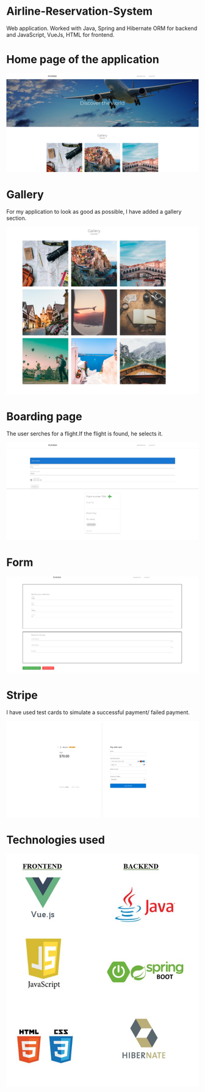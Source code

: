# Airline-Reservation-System
Web application. Worked with Java, Spring and Hibernate ORM for backend and JavaScript, VueJs, HTML for frontend.

# Home page of the application

![Serverless Airline Booking sample](./media/home.JPG)

# Gallery 
For my application to look as good as possible, I have added a gallery section.

![Serverless Airline Booking sample](./media/gallery.JPG)


# Boarding page
The user serches for a flight.If the flight is found, he selects it.

![Serverless Airline Booking sample](./media/boarding.JPG)

# Form

![Serverless Airline Booking sample](./media/form.JPG)

# Stripe
I have used test cards to simulate a successful payment/ failed payment.

![Serverless Airline Booking sample](./media/stripe.JPG)


# Technologies used

![Serverless Airline Booking sample](./media/technologies.JPG)
